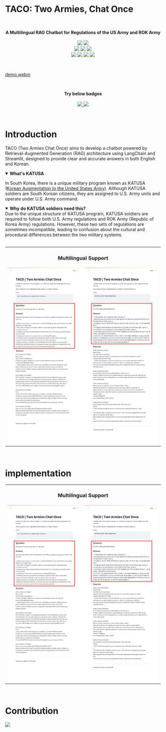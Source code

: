 # TACO: Two Armies, Chat Once
<br/>

<p align="center">
  <strong>A Multilingual RAG Chatbot for Regulations of the US Army and ROK Army</strong>
  <br/>
  <br/>
  <img src="https://img.shields.io/badge/LangChain-1C3C3C?style=flat-square&logo=langchain&logoColor=white"/>
  <img src="https://img.shields.io/badge/LangSmith-1C3C3C?style=flat-square&logo=langchain&logoColor=white"/>
  <br/>
  <img src="https://img.shields.io/badge/Ollama-000000?style=flat-square&logo=Ollama&logoColor=white"/>
  <img src="https://img.shields.io/badge/ChatGPT-412991?style=flat-square&logo=openai&logoColor=white"/>
  <img src="https://img.shields.io/badge/Gemini-8E75B2?style=flat-square&logo=googlegemini&logoColor=white"/>
  <br/>
  <img src="https://img.shields.io/badge/streamlit-FF4B4B?style=flat-square&logo=streamlit&logoColor=white"/>
  <img src="https://img.shields.io/badge/FastAPI-009688?style=flat-square&logo=fastapi&logoColor=white"/>
  <img src="https://img.shields.io/badge/Docker-2496ED?style=flat-square&logo=Docker&logoColor=white"/>
  <img src="https://img.shields.io/badge/Jenkins-D24939?style=flat-square&logo=jenkins&logoColor=white"/>
</p>
<br/>

[demo.webm](https://github.com/user-attachments/assets/6b818b4d-6e78-444d-8fed-a73401ebc6d7)

<br/>
<p align="center">
  <strong>Try below badges</strong>
  <br/>
  <br/>
  <a href='https://my-dear-pass-usfk.vercel.app/'>
    <img src="https://img.shields.io/badge/Product-Streamlit-FF4B4B?style=flat-square&logo=streamlit&logoColor=white"/>
  </a>
  <a href='https://colab.research.google.com/drive/13-VZyx3LiYPRS8aw-AcMSBK0Z4--TF2j?usp=sharing'>
    <img src="https://img.shields.io/badge/Tutorial-Google%20Colab-F9AB00?style=flat-square&logo=googlecolab&logoColor=white"/>
  </a>
</p>
<br/>

# Introduction

TACO (Two Armies Chat Once) aims to develop a chatbot powered by Retrieval-Augmented Generation (RAG) architecture using LangChain and Streamlit, designed to provide clear and accurate answers in both English and Korean.
<br/>
<details open>
 <summary><b>What's KATUSA</b></summary>
  
In South Korea, there is a unique military program known as KATUSA ([Korean Augmentation to the United States Army](https://en.wikipedia.org/wiki/Korean_Augmentation_to_the_United_States_Army)). Although KATUSA soldiers are South Korean citizens, they are assigned to U.S. Army units and operate under U.S. Army command.

</details>
<details open>
 <summary><b>Why do KATUSA soldiers need this?</b></summary>
Due to the unique structure of KATUSA program, KATUSA soldiers are required to follow both U.S. Army regulations and ROK Army (Republic of Korea Army) regulations. However, these two sets of regulations are sometimes incompatible, leading to confusion about the cultural and procedural differences between the two military systems.
<br/>
</details>
<br/>

<table>
  <tr>
     <td>
      <h3 align='center'>
        Multilingual Support
      </h3>
    </td>
  </tr>
  <tr>
    <td style="width:1/2;">
      <img src="./src/image-comparison-translation.png"/>
    </td>
  </tr>
</table>
<br/>

# implementation

<table>
  <tr>
     <td>
      <h3 align='center'>
        Multilingual Support
      </h3>
    </td>
  </tr>
  <tr>
    <td style="width:1/2;">
      <img src="./src/image-comparison-translation.png"/>
    </td>
  </tr>
</table>
<br/>

# Contribution

<!--
https://contrib.rocks/preview?repo=angular%2Fangular-ja
-->

<a href="https://github.com/ziweek/two-armies-chat-once/graphs/contributors">
    <img src="https://contrib.rocks/image?repo=ziweek/two-armies-chat-once" />
</a>
